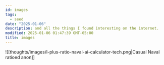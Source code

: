 ```yaml
---
id: images
tags:
  - seed
date: "2025-01-06"
description: and all the things I found interesting on the internet.
modified: 2025-01-06 01:47:39 GMT-05:00
title: images
---
```


![[thoughts/images/l-plus-ratio-naval-ai-calculator-tech.png|Casual Naval ratioed anon]]

